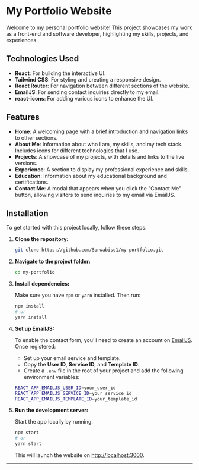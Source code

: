 # My Portfolio Website

Welcome to my personal portfolio website! This project showcases my work as a front-end and software developer, highlighting my skills, projects, and experiences.

## Technologies Used

- **React**: For building the interactive UI.
- **Tailwind CSS**: For styling and creating a responsive design.
- **React Router**: For navigation between different sections of the website.
- **EmailJS**: For sending contact inquiries directly to my email.
- **react-icons**: For adding various icons to enhance the UI.

## Features

- **Home**: A welcoming page with a brief introduction and navigation links to other sections.
- **About Me**: Information about who I am, my skills, and my tech stack. Includes icons for different technologies that I use.
- **Projects**: A showcase of my projects, with details and links to the live versions.
- **Experience**: A section to display my professional experience and skills.
- **Education**: Information about my educational background and certifications.
- **Contact Me**: A modal that appears when you click the "Contact Me" button, allowing visitors to send inquiries to my email via EmailJS.

## Installation

To get started with this project locally, follow these steps:

1. **Clone the repository:**

    ```bash
    git clone https://github.com/Sonwabiso1/my-portfolio.git
    ```

2. **Navigate to the project folder:**

    ```bash
    cd my-portfolio
    ```

3. **Install dependencies:**

    Make sure you have `npm` or `yarn` installed. Then run:

    ```bash
    npm install
    # or
    yarn install
    ```

4. **Set up EmailJS:**

    To enable the contact form, you'll need to create an account on [EmailJS](https://www.emailjs.com/). Once registered:

    - Set up your email service and template.
    - Copy the **User ID**, **Service ID**, and **Template ID**.
    - Create a `.env` file in the root of your project and add the following environment variables:

    ```bash
    REACT_APP_EMAILJS_USER_ID=your_user_id
    REACT_APP_EMAILJS_SERVICE_ID=your_service_id
    REACT_APP_EMAILJS_TEMPLATE_ID=your_template_id
    ```

5. **Run the development server:**

    Start the app locally by running:

    ```bash
    npm start
    # or
    yarn start
    ```

    This will launch the website on [http://localhost:3000](http://localhost:3000).

---

